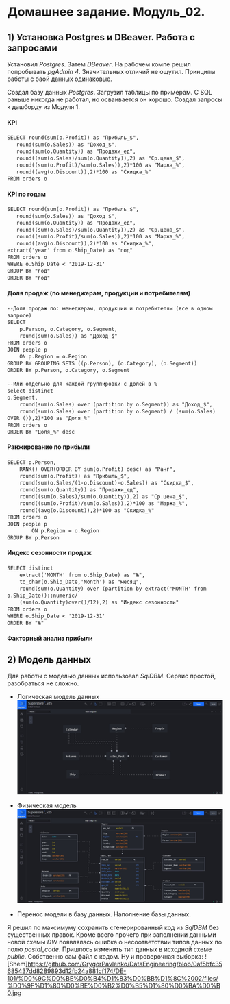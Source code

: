 # Домашнее задание. Модуль_02.

## 1) Установка Postgres и DBeaver. Работа с запросами
Установил _Postgres_. Затем _DBeaver_. На рабочем компе решил попробывать _pgAdmin 4_. Значительных отличий не ощутил. Принципы работы с баой данных одинаковые.

Создал базу данных _Postgres_. Загрузил таблицы по примерам.
С SQL раньше никогда не работал, но осваивается он хорошо. Создал запросы к дашборду из Модуля 1.
#### KPI
    SELECT round(sum(o.Profit)) as "Прибыль_$",
       round(sum(o.Sales)) as "Доход_$",
       round(sum(o.Quantity)) as "Продажи_ед",
       round((sum(o.Sales)/sum(o.Quantity)),2) as "Ср.цена_$",
       round((sum(o.Profit)/sum(o.Sales)),2)*100 as "Маржа_%",
       round((avg(o.Discount)),2)*100 as "Скидка_%"
    FROM orders o
#### KPI по годам    
    SELECT round(sum(o.Profit)) as "Прибыль_$",
       round(sum(o.Sales)) as "Доход_$",
	   round(sum(o.Quantity)) as "Продажи_ед",
	   round((sum(o.Sales)/sum(o.Quantity)),2) as "Ср.цена_$",
	   round((sum(o.Profit)/sum(o.Sales)),2)*100 as "Маржа_%",
	   round((avg(o.Discount)),2)*100 as "Скидка_%",
    extract('year' from o.Ship_Date) as "год"
    FROM orders o
    WHERE o.Ship_Date < '2019-12-31'
    GROUP BY "год"
    ORDER BY "год"
#### Доля продаж (по менеджерам, продукции и потребителям)
	--Доля продаж по: менеджерам, продукции и потребителям (все в одном запросе)
	SELECT 
	    p.Person, o.Category, o.Segment,
	    round(sum(o.Sales)) as "Доход_$"
	FROM orders o
	JOIN people p
	    ON p.Region = o.Region
	GROUP BY GROUPING SETS ((p.Person), (o.Category), (o.Segment))
	ORDER BY p.Person, o.Category, o.Segment

	--Или отдельно для каждой группировки с долей в %
	select distinct
	o.Segment,
	    round(sum(o.Sales) over (partition by o.Segment)) as "Доход_$",
	    round(sum(o.Sales) over (partition by o.Segment) / (sum(o.Sales) OVER ()),2)*100 as "Доля_%"
	FROM orders o
	ORDER BY "Доля_%" desc
#### Ранжирование по прибыли
	SELECT p.Person,
		RANK() OVER(ORDER BY sum(o.Profit) desc) as "Ранг",
		round(sum(o.Profit)) as "Прибыль_$",
		round(sum(o.Sales/(1-o.Discount)-o.Sales)) as "Скидка_$",
		round(sum(o.Quantity)) as "Продажи_ед",
		round((sum(o.Sales)/sum(o.Quantity)),2) as "Ср.цена_$",
		round((sum(o.Profit)/sum(o.Sales)),2)*100 as "Маржа_%",
		round((avg(o.Discount)),2)*100 as "Скидка_%"
	FROM orders o
	JOIN people p
	        ON p.Region = o.Region
	GROUP BY p.Person

#### Индекс сезонности продаж
	SELECT distinct
		extract('MONTH' from o.Ship_Date) as "№",
		to_char(o.Ship_Date,'Month') as "месяц",
		round(sum(o.Quantity) over (partition by extract('MONTH' from o.Ship_Date))::numeric/
		(sum(o.Quantity)over()/12),2) as "Индекс сезонности"
	FROM orders o
	WHERE o.Ship_Date < '2019-12-31'
	ORDER BY "№"
#### Факторный анализ прибыли

## 2) Модель данных
Для работы с моделью данных использовал _SqlDBM_. Сервис простой, разобраться не сложно.
 - Логическая модель данных
![Shem](https://github.com/GrygorPavlenko/DataEngineering/blob/f6238c41a6cf2109d790ac6e9fe80bdc08baf96e/DE-101/%D0%9C%D0%BE%D0%B4%D1%83%D0%BB%D1%8C%2002/files/shem1.jpg)
 - Физическая модель
![Shem](https://github.com/GrygorPavlenko/DataEngineering/blob/f6238c41a6cf2109d790ac6e9fe80bdc08baf96e/DE-101/%D0%9C%D0%BE%D0%B4%D1%83%D0%BB%D1%8C%2002/files/shem.jpg)

 - Перенос модели в базу данных. Наполнение базы данных.
 
 Я решил по максимуму сохранить сгенерированный код из _SqlDBM_ без существенных правок. Кроме всего прочего при заполнении данными новой схемы _DW_ появлялась ошибка о несоответствии типов данных по полю _postal_code_. Пришлось изменить тип данных в исходной схеме _public_. Собственно сам файл с кодом.
 Ну и проверочная выборка:
 ![Shem]https://github.com/GrygorPavlenko/DataEngineering/blob/0af5bfc35685437dd8289893d12fb24a881cf174/DE-101/%D0%9C%D0%BE%D0%B4%D1%83%D0%BB%D1%8C%2002/files/%D0%9F%D1%80%D0%BE%D0%B2%D0%B5%D1%80%D0%BA%D0%B0.jpg
